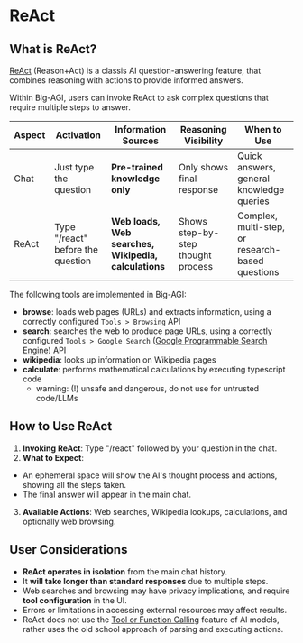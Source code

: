 # ReAct

## What is ReAct?

[ReAct](https://arxiv.org/abs/2210.03629) (Reason+Act) is a classis AI question-answering feature,
that combines reasoning with actions to provide informed answers.

Within Big-AGI, users can invoke ReAct to ask complex questions that require multiple steps to answer.

| Aspect | Activation                        | Information Sources                                  | Reasoning Visibility               | When to Use                                      |
|--------|-----------------------------------|------------------------------------------------------|------------------------------------|--------------------------------------------------|
| Chat   | Just type the question            | **Pre-trained knowledge only**                       | Only shows final response          | Quick answers, general knowledge queries         |
| ReAct  | Type "/react" before the question | **Web loads, Web searches, Wikipedia, calculations** | Shows step-by-step thought process | Complex, multi-step, or research-based questions |

The following tools are implemented in Big-AGI:

- **browse**: loads web pages (URLs) and extracts information, using a correctly configured `Tools > Browsing` API
- **search**: searches the web to produce page URLs, using a correctly configured `Tools > Google Search` ([Google Programmable Search Engine](https://programmablesearchengine.google.com/about/)) API
- **wikipedia**: looks up information on Wikipedia pages
- **calculate**: performs mathematical calculations by executing typescript code
  - warning: (!) unsafe and dangerous, do not use for untrusted code/LLMs

## How to Use ReAct

1. **Invoking ReAct**: Type "/react" followed by your question in the chat.
2. **What to Expect**:

- An ephemeral space will show the AI's thought process and actions, showing all the steps taken.
- The final answer will appear in the main chat.

3. **Available Actions**: Web searches, Wikipedia lookups, calculations, and optionally web browsing.

## User Considerations

- **ReAct operates in isolation** from the main chat history.
- It **will take longer than standard responses** due to multiple steps.
- Web searches and browsing may have privacy implications, and require **tool configuration** in the UI.
- Errors or limitations in accessing external resources may affect results.
- ReAct does not use the [Tool or Function Calling](https://platform.openai.com/docs/guides/function-calling) feature of AI models, rather uses the old school approach of parsing and executing actions.
